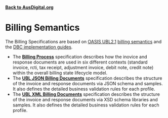 **[Back to AusDigital.org](http://ausdigital.org/)**

# Billing Semantics

The Billing Specifications are based on [OASIS UBL2.1](http://docs.oasis-open.org/ubl/UBL-2.1.html) [billing semantics](http://docs.oasis-open.org/ubl/os-UBL-2.1/UBL-2.1.html#S-BILLING) and the [DBC implementation guides](https://github.com/ausdigital/ausdigital-ubl-xml/).

* The **[Billing Process](Billing-Process.md)** specification describes how the inovice and response documents are used in six different contexts (standard invoice, rcti, tax receipt, adjustment invoice, debit note, credit note) within the overall billing state lifecycle model. 
* The **[UBL JSON Billing Documents](Billing-Documents-UBL-JSON.md)** specification describes the structure of the invoice and response documents via JSON schema and samples.  It also defines the detailed business validation rules for each profile.
* The **[UBL XML Billing Documents](Billing-Documents-UBL-XML.md)** specification describes the structure of the invoice and response documents via XSD schema libraries and samples.  It also defines the detailed business validation rules for each profile.

